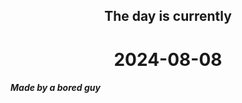 <h2 align=center>The day is currently</h2>
<h1 align=center><!--TIME BEGIN-->2024-08-08<!--TIME END--></h1>
<h5>Made by a bored guy</h5>
